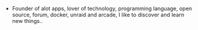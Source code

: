 - Founder of alot apps, lover of technology, programming language, open source, forum, docker, unraid and arcade, I like to discover and learn new things..
  <br>































































































































































































































































































































































































































